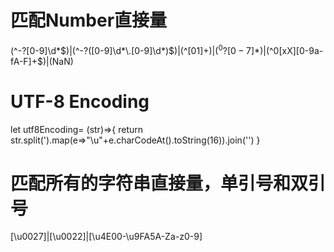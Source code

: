 # 匹配Number直接量

(^-?[0-9]\d*$)|(^-?([0-9]\d*\.[0-9]\d*)$)|(^[01]+$)|(^0?[0-7]*$)|(^0[xX][0-9a-fA-F]+$)|(NaN)
#  UTF-8 Encoding 
let utf8Encoding= (str)=>{
  return str.split(').map(e=>"\\u"+e.charCodeAt().toString(16)).join('')
}
# 匹配所有的字符串直接量，单引号和双引号
[\u0027]|[\u0022]|[\u4E00-\u9FA5A-Za-z0-9]